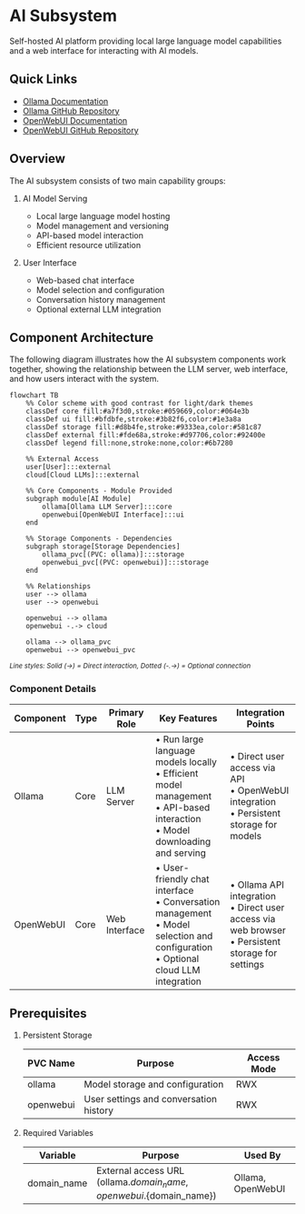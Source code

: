 # AI Subsystem

Self-hosted AI platform providing local large language model capabilities and a web interface for interacting with AI models.

## Quick Links

- [Ollama Documentation](https://github.com/ollama/ollama)
- [Ollama GitHub Repository](https://github.com/ollama/ollama)
- [OpenWebUI Documentation](https://docs.openwebui.com/)
- [OpenWebUI GitHub Repository](https://github.com/open-webui/open-webui)

## Overview

The AI subsystem consists of two main capability groups:

1. AI Model Serving
   - Local large language model hosting
   - Model management and versioning
   - API-based model interaction
   - Efficient resource utilization

2. User Interface
   - Web-based chat interface
   - Model selection and configuration
   - Conversation history management
   - Optional external LLM integration

## Component Architecture

The following diagram illustrates how the AI subsystem components work together, showing the relationship between the LLM server, web interface, and how users interact with the system.

```mermaid
flowchart TB
    %% Color scheme with good contrast for light/dark themes
    classDef core fill:#a7f3d0,stroke:#059669,color:#064e3b
    classDef ui fill:#bfdbfe,stroke:#3b82f6,color:#1e3a8a
    classDef storage fill:#d8b4fe,stroke:#9333ea,color:#581c87
    classDef external fill:#fde68a,stroke:#d97706,color:#92400e
    classDef legend fill:none,stroke:none,color:#6b7280

    %% External Access
    user[User]:::external
    cloud[Cloud LLMs]:::external

    %% Core Components - Module Provided
    subgraph module[AI Module]
        ollama[Ollama LLM Server]:::core
        openwebui[OpenWebUI Interface]:::ui
    end

    %% Storage Components - Dependencies
    subgraph storage[Storage Dependencies]
        ollama_pvc[(PVC: ollama)]:::storage
        openwebui_pvc[(PVC: openwebui)]:::storage
    end

    %% Relationships
    user --> ollama
    user --> openwebui

    openwebui --> ollama
    openwebui -.-> cloud

    ollama --> ollama_pvc
    openwebui --> openwebui_pvc
```

<sup>*Line styles: Solid (→) = Direct interaction, Dotted (-.→) = Optional connection*</sup>

### Component Details

| Component | Type | Primary Role | Key Features | Integration Points |
|-----------|------|--------------|--------------|-------------------|
| Ollama | Core | LLM Server | • Run large language models locally<br>• Efficient model management<br>• API-based interaction<br>• Model downloading and serving | • Direct user access via API<br>• OpenWebUI integration<br>• Persistent storage for models |
| OpenWebUI | Core | Web Interface | • User-friendly chat interface<br>• Conversation management<br>• Model selection and configuration<br>• Optional cloud LLM integration | • Ollama API integration<br>• Direct user access via web browser<br>• Persistent storage for settings |

## Prerequisites

1. Persistent Storage

   | PVC Name | Purpose | Access Mode |
   |----------|---------|-------------|
   | ollama | Model storage and configuration | RWX |
   | openwebui | User settings and conversation history | RWX |

2. Required Variables

   | Variable | Purpose | Used By |
   |----------|---------|---------|
   | domain_name | External access URL (ollama.${domain_name}, openwebui.${domain_name}) | Ollama, OpenWebUI |
